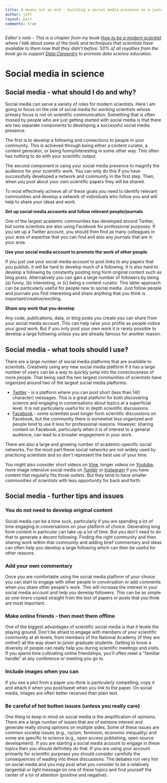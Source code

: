 ```yaml
---
title: A means not an end - building a social media presence as a junior scientist
author: jeff
layout: post
comments: true
---
```


_Editor's note - This is a chapter from my book [How to be a modern scientist](https://leanpub.com/modernscientist) where I talk about some of the tools and techniques that scientists have available to them now that they didn't before. 50% of all royalties from the book go to support [Data Carpentry](http://www.datacarpentry.org/) to promote data science education._

# Social media in science

## Social media - what should I do and why? 

Social media can serve a variety of roles for modern scientists. Here I am going to focus on the role of social
media for working scientists whose primary focus is not on scientific communication. Something that is often missed by people who are just getting started with social media is that there are two separate components to developing a successful social media presence. 

The first is to develop a following and connections
to people in your community. This is achieved through being either a content curator, a content generator, or 
being funny/interesting in some other way. This often has nothing to do with your scientific output. 

The second component is using your social media presence to magnify the audience for your scientific work. You can
only do this if you have successfully developed a network and community in the first step. Then, when you post about
your own scientific papers they will be shared. 

To most effectively achieve all of these goals you need to identify relevant communities and develop a network
of individuals who follow you and will help to share your ideas and work. 

__Set up social media accounts and follow relevant people/journals__

One of the largest academic communities has developed around Twitter, but some scientists are also using Facebook for professional purposes. If you set up a Twitter account, you should then find as many colleagues in your area of expertise that you can find and also any journals that are in your area. 

__Use your social media account to promote the work of other people__

If you just use your social media account to post links to any papers that you publish, it will be hard to develop much of a following. It is also hard to develop a following by constantly posting long form original content such as blog posts. Alternatively you can gain a large number of followers by being (a) funny, (b) interesting, or (c) being a content curator. This latter approach can be particularly useful for people new to social media. Just follow people and journals you find interesting and share anything that you think is important/creative/exciting. 

__Share any work that you develop__

Any code, publications, data, or blog posts you create you can share from your social media account. This can help raise your profile as people notice your good work. But if you only post your own work it is rarely possible to develop a large following unless you are already famous for another reason. 


## Social media - what tools should I use?

There are a large number of social media platforms that are available to scientists. Creatively using any new social media platform if it has a large number of users can be a way to quickly jump into the consciousness of more people. That being said the two largest communities of scientists have organized around two of the largest social media platforms. 

* [Twitter](https://twitter.com/) - is a platform where you can post short (less than 140 character) messages. This is a great platform for both discovering science and engaging in conversations about topics at a superficial level. It is not particularly useful for in depth scientific discussions. 
* [Facebook](https://www.facebook.com/) - some scientists post longer form scientific discussions on Facebook, but the community there is somewhat less organized and people tend to use it less for professional reasons. However, sharing content on Facebook, particularly when it is of interest to a general audience, can lead to a broader engagement in your work. 

There are also a large and growing number of academic-specific social networks. For the most part these social networks are not widely used by practicing scientists and so don't represent the best use of your time. 

You might also consider short videos on [Vine](https://vine.co/), longer videos on [Youtube](https://www.youtube.com/), more image intensive social media on [Tumblr](https://www.tumblr.com/) or [Instagram](https://www.instagram.com) if you have content that regularly fits those outlets. But they tend to have smaller communities of scientists with less opportunity for back and forth. 


## Social media - further tips and issues

### You do not need to develop original content

Social media can be a time suck, particularly if you are spending a lot of time engaging in conversations on your platform of choice. Generating long form content in particular can take up a lot of time. But you don't need to do that to generate a decent following. Finding the right community and then sharing work within that community and adding brief commentary and ideas can often help you develop a large following which can then be useful for other reasons. 

### Add your own commentary

Once you are comfortable using the social media platform of your choice you can start to engage with other people in conversation or add comments when you share other people's work. This will increase the interest in your social media account and help you develop followers. This can be as simple as one-liners copied straight from the text of papers or posts that you think are most important. 

### Make online friends - then meet them offline

One of the biggest advantages of scientific social media is that it levels the playing ground. Don't be afraid to engage with members of your scientific community at all levels, from members of the National Academy (if they are online!) all the way down to junior graduate students. Getting to know a diversity of people can really help you during scientific meetings and visits. If you spend time cultivating online friendships, you'll often meet a "familiar handle" at any conference or meeting you go to. 

### Include images when you can

If you see a plot from a paper you think is particularly compelling, copy it and attach it when you post/tweet when you link to the paper. On social media, images are often better received than plain text. 

### Be careful of hot button issues (unless you really care)

One thing to keep in mind on social media is the amplification of opinions. There are a large number of issues that are of extreme interest and generate really strong opinions on multiple sides. Some of these issues are common societal issues (e.g., racism, feminism, economic inequality) and some are specific to science (e.g., open access publishing, open source development). If you are starting a social media account to engage in these topics then you should definitely do that. If you are using your account primarily for scientific purposes you should consider carefully the consequences of wading into these discussions. The debates run very hot on social media and you may post what you consider to be a relatively tangential or light message on one of these topics and find yourself the center of a lot of attention (positive and negative).

